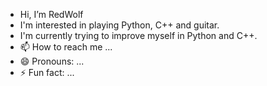 - Hi, I’m RedWolf
- I'm interested in playing Python, C++ and guitar.
- I'm currently trying to improve myself in Python and C++.
- 📫 How to reach me ...
- 😄 Pronouns: ...
- ⚡ Fun fact: ...

<!---
RedWolf52/RedWolf52 is a ✨ special ✨ repository because its `README.md` (this file) appears on your GitHub profile.
You can click the Preview link to take a look at your changes.
--->
